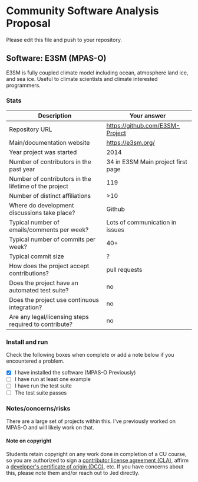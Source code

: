 # Community Software Analysis Proposal
Please edit this file and push to your repository.

## Software: E3SM (MPAS-O)

E3SM is fully coupled climate model including ocean, atmosphere land ice, and sea ice. Useful to climate scientists and climate interested programmers.

### Stats

| Description | Your answer |
|---------|-----------|
| Repository URL |  https://github.com/E3SM-Project  |
| Main/documentation website | https://e3sm.org/   |
| Year project was started | 2014  |
| Number of contributors in the past year | 34 in E3SM Main project first page |
| Number of contributors in the lifetime of the project | 119  |
| Number of distinct affiliations | >10 |
| Where do development discussions take place? | Github |
| Typical number of emails/comments per week? | Lots of communication in issues  |
| Typical number of commits per week? | 40+ |
| Typical commit size | ? |
| How does the project accept contributions? | pull requests   |
| Does the project have an automated test suite? | no |
| Does the project use continuous integration? | no |
| Are any legal/licensing steps required to contribute? | no |

### Install and run

Check the following boxes when complete or add a note below if you
encountered a problem.
- [x] I have installed the software (MPAS-O Previously)
- [ ] I have run at least one example
- [ ] I have run the test suite
- [ ] The test suite passes

### Notes/concerns/risks

There are a large set of projects within this. I've previously worked on MPAS-O and will likely work on that.

#### Note on copyright
Students retain copyright on any work done in completion of a CU
course, so you are authorized to sign a [contributor license
agreement (CLA)](https://en.wikipedia.org/wiki/Contributor_License_Agreement),
affirm a [developer's certificate of
origin (DCO)](https://en.wikipedia.org/wiki/Developer_Certificate_of_Origin),
etc.  If you have concerns about this, please note them and/or reach
out to Jed directly.
